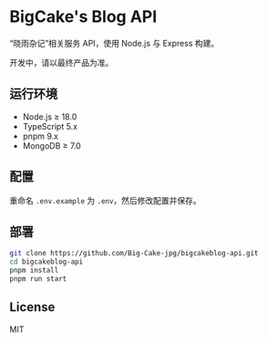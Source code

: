 # BigCake's Blog API

“晓雨杂记”相关服务 API，使用 Node.js 与 Express 构建。

开发中，请以最终产品为准。

## 运行环境

- Node.js ≥ 18.0
- TypeScript 5.x
- pnpm 9.x
- MongoDB ≥ 7.0

## 配置

重命名 `.env.example` 为 `.env`，然后修改配置并保存。

## 部署

```bash
git clone https://github.com/Big-Cake-jpg/bigcakeblog-api.git
cd bigcakeblog-api
pnpm install
pnpm run start
```

## License

MIT
